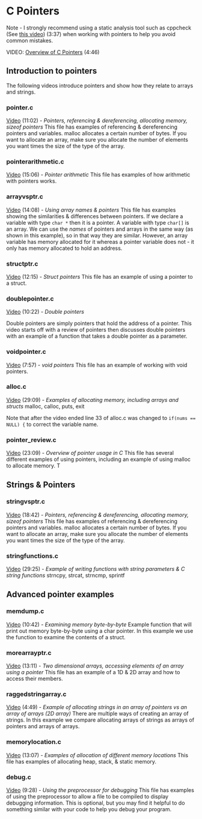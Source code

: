 # C Pointers

Note - I strongly recommend using a static analysis tool such as cppcheck (See [this video](https://youtu.be/oJ8SXVoefaA)) (3:37) when working with pointers to help you avoid common mistakes.  

VIDEO: [Overview of C Pointers](https://youtu.be/w-EykTbqyls) (4:46)

## Introduction to pointers

The following videos introduce pointers and show how they relate to arrays and strings.  

### pointer.c

[Video](https://youtu.be/dc8euF3aIVc) (11:02) - *Pointers, referencing & dereferencing, allocating memory, sizeof pointers*
This file has examples of referencing & dereferencing pointers and variables.  malloc allocates a certain number of bytes.  If you want to allocate an array, make sure you allocate the number of elements you want times the size of the type of the array.

### pointerarithmetic.c

[Video](https://youtu.be/pBrCD9A_i_w) (15:06) - *Pointer arithmetic*
This file has examples of how arithmetic with pointers works.

### arrayvsptr.c

[Video](https://youtu.be/qa3xXcoI7z0) (14:08) - *Using array names & pointers*
This file has examples showing the similarities & differences between pointers.  If we declare a variable with type `char *` then it is a pointer.  A variable with type `char[]` is an array.  We can use the *names* of pointers and arrays in the same way (as shown in this example), so in that way they are similar.  However, an array variable has memory allocated for it whereas a pointer variable does not - it only has memory allocated to hold an address.

### structptr.c

[Video](https://youtu.be/60qUR7uJa_I) (12:15) - *Struct pointers*
This file has an example of using a pointer to a struct.

### doublepointer.c

[Video](https://youtu.be/P2B1FT8okyc) (10:22) - *Double pointers*

Double pointers are simply pointers that hold the address of a pointer.  This video starts off with a review of pointers then discusses double pointers with an example of a function that takes a double pointer as a parameter.  

### voidpointer.c

[Video](https://youtu.be/QEQot5CqdYs) (7:57) - *void pointers*
This file has an example of working with void pointers.

### alloc.c

[Video](https://youtu.be/4pjzT5sfCHU) (29:09) - *Examples of allocating memory, including arrays and structs*
malloc, calloc, puts, exit

Note that after the video ended line 33 of alloc.c was changed to ```if(nums == NULL) {``` to correct the variable name.

### pointer_review.c

[Video](https://youtu.be/xQAoSUNrGq4) (23:09) - *Overview of pointer usage in C*
This file has several different examples of using pointers, including an example of using malloc to allocate memory.  T

## Strings & Pointers

### stringvsptr.c

[Video](https://youtu.be/oysI9kgp0Cg) (18:42) - *Pointers, referencing & dereferencing, allocating memory, sizeof pointers*
This file has examples of referencing & dereferencing pointers and variables.  malloc allocates a certain number of bytes.  If you want to allocate an array, make sure you allocate the number of elements you want times the size of the type of the array.

### stringfunctions.c

[Video](https://youtu.be/5gqW7nP47fMco) (29:25) - *Example of writing functions with string parameters & C string functions*
strncpy, strcat, strncmp, sprintf

## Advanced pointer examples

### memdump.c

[Video](https://youtu.be/xdrX_RDj5_0) (10:42) - *Examining memory byte-by-byte*
Example function that will print out memory byte-by-byte using a char pointer.  In this example we use the function to examine the contents of a struct.

### morearrayptr.c

[Video](https://youtu.be/UsR9A3o7DFM) (13:11) - *Two dimensional arrays, accessing elements of an array using a pointer*
This file has an example of a 1D & 2D array and how to access their members.

### raggedstringarray.c

[Video](https://youtu.be/LDM-3__LixI) (4:49) - *Example of allocating strings in an array of pointers vs an array of arrays (2D array)*
There are multiple ways of creating an array of strings.  In this example we compare allocating arrays of strings as arrays of pointers and arrays of arrays.

### memorylocation.c

[Video](https://youtu.be/d9y3u1j5b1A) (13:07) - *Examples of allocation of different memory locations*
This file has examples of allocating heap, stack, & static memory.

### debug.c

[Video](https://youtu.be/lsEcaRfpRuE) (9:28) - *Using the preprocessor for debugging*
This file has examples of using the preprocessor to allow a file to be compiled to display debugging information.  This is optional, but you may find it helpful to do something similar with your code to help you debug your program.
